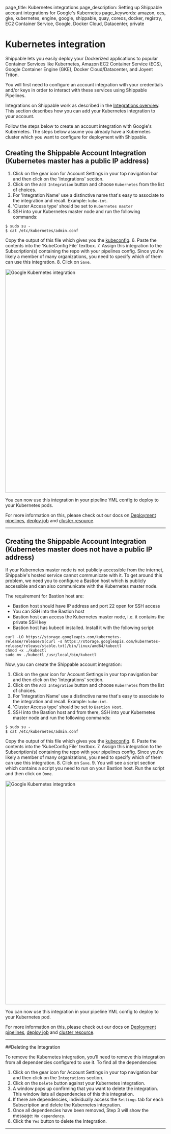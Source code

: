 page_title: Kubernetes integrations
page_description: Setting up Shippable account integrations for Google's Kubernetes
page_keywords: amazon, ecs, gke, kubernetes, engine, google, shippable, quay, coreos, docker, registry, EC2 Container Service, Google, Docker Cloud, Datacenter, private

# Kubernetes integration

Shippable lets you easily deploy your Dockerized applications to popular Container Services like Kubernetes, Amazon EC2 Container Service (ECS), Google Container Engine (GKE), Docker Cloud/Datacenter, and Joyent Triton.

You will first need to configure an account integration with your credentials and/or keys in order to interact with these services using Shippable Pipelines.

Integrations on Shippable work as described in the [Integrations overview](../overview/). This section describes how you can add your Kubernetes integration to your account.

Follow the steps below to create an account integration with Google's Kubernetes. The steps below assume you already have a Kubernetes cluster which you want to configure for deployment with Shippable.

<a name="createAccountInt"></a>
## Creating the Shippable Account Integration (Kubernetes master has a public IP address)

1. Click on the gear icon for Account Settings in your top navigation bar and then click on the 'Integrations' section.
2. Click on the `Add Integration` button and choose `Kubernetes` from the list of choices.
3. For 'Integration Name' use a distinctive name that's easy to associate to the integration and recall. Example: `kube-int`.
4. 'Cluster Access type' should be set to `Kubernetes master`
5. SSH into your Kubernetes master node and run the following commands:

```
$ sudo su -
$ cat /etc/kubernetes/admin.conf
```
Copy the output of this file which gives you the [kubeconfig](https://kubernetes.io/docs/user-guide/kubeconfig-file/).
6. Paste the contents into the 'KubeConfig File' textbox.
7. Assign this integration to the Subscription(s) containing the repo with your pipelines config. Since you're likely a member of many organizations, you need to specify which of them can use this integration.
8. Click on `Save`.

<img src="/ci/images/integrations/containerServices/kubernetes/kubernetes-integration.png" alt="Google Kubernetes integration" style="width:700px;"/>

You can now use this integration in your pipeline YML config to deploy to your Kubernetes pods.

For more information on this, please check out our docs on [Deployment pipelines](/pipelines/overview/), [deploy job](/pipelines/jobs/deploy/) and [cluster resource](/pipelines/resources/cluster/).

---

## Creating the Shippable Account Integration (Kubernetes master does not have a public IP address)

If your Kubernetes master node is not publicly accessible from the internet, Shippable's hosted service cannot communicate with it. To get around this problem, we need you to configure a Bastion host which is publicly accessible and can also communicate with the Kubernetes master node.

The requirement for Bastion host are:
* Bastion host should have IP address and port 22 open for SSH access
* You can SSH into the Bastion host
* Bastion host can access the Kubernetes master node, i.e. it contains the private SSH key
* Bastion host has kubectl installed. Install it with the following script:

```
curl -LO https://storage.googleapis.com/kubernetes-release/release/$(curl -s https://storage.googleapis.com/kubernetes-release/release/stable.txt)/bin/linux/amd64/kubectl
chmod +x ./kubectl
sudo mv ./kubectl /usr/local/bin/kubectl

```

Now, you can create the Shippable account integration:

1. Click on the gear icon for Account Settings in your top navigation bar and then click on the 'Integrations' section.
2. Click on the `Add Integration` button and choose `Kubernetes` from the list of choices.
3. For 'Integration Name' use a distinctive name that's easy to associate to the integration and recall. Example: `kube-int`.
4. 'Cluster Access type' should be set to `Bastion Host`.
5. SSH into the Bastion host and from there, SSH into your Kubernetes master node and run the following commands:

```
$ sudo su -
$ cat /etc/kubernetes/admin.conf
```
Copy the output of this file which gives you the [kubeconfig](https://kubernetes.io/docs/user-guide/kubeconfig-file/).
6. Paste the contents into the 'KubeConfig File' textbox.
7. Assign this integration to the Subscription(s) containing the repo with your pipelines config. Since you're likely a member of many organizations, you need to specify which of them can use this integration.
8. Click on `Save`.
9. You will see a script section which contains a script you need to run on your Bastion host. Run the script and then click on `Done`.

<img src="/ci/images/integrations/containerServices/kubernetes/kubernetes-bastion-integration.png" alt="Google Kubernetes integration" style="width:700px;"/>

You can now use this integration in your pipeline YML config to deploy to your Kubernetes pod.

For more information on this, please check out our docs on [Deployment pipelines](/pipelines/overview/), [deploy job](/pipelines/jobs/deploy/) and [cluster resource](/pipelines/resources/cluster/).

---

##Deleting the Integration

To remove the Kubernetes integration, you'll need to remove this integration from all dependencies configured to use it. To find all the dependencies:

1. Click on the gear icon for Account Settings in your top navigation bar and then click on the `Integrations` section.
2. Click on the `Delete` button against your Kubernetes integration.
3. A window pops up confirming that you want to delete the integration. This window lists all dependencies of this this integration.
4. If there are dependencies, individually access the `Settings` tab for each Subscription and delete the Kubernetes integration.
5. Once all dependencies have been removed, Step 3 will show the message: `No dependency`.
6. Click the `Yes` button to delete the Integration.

--------
